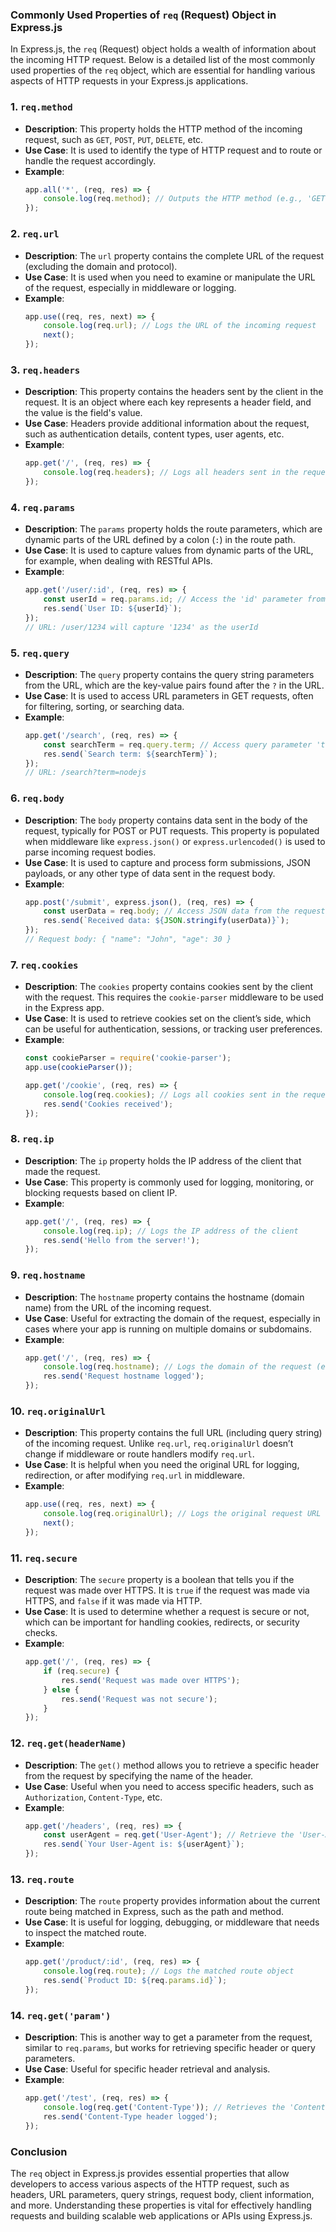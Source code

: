 ### **Commonly Used Properties of `req` (Request) Object in Express.js**

In Express.js, the `req` (Request) object holds a wealth of information about the incoming HTTP request. Below is a detailed list of the most commonly used properties of the `req` object, which are essential for handling various aspects of HTTP requests in your Express.js applications.

### **1. `req.method`**
   - **Description**: This property holds the HTTP method of the incoming request, such as `GET`, `POST`, `PUT`, `DELETE`, etc.
   - **Use Case**: It is used to identify the type of HTTP request and to route or handle the request accordingly.
   - **Example**:
     ```javascript
     app.all('*', (req, res) => {
         console.log(req.method); // Outputs the HTTP method (e.g., 'GET', 'POST')
     });
     ```

### **2. `req.url`**
   - **Description**: The `url` property contains the complete URL of the request (excluding the domain and protocol).
   - **Use Case**: It is used when you need to examine or manipulate the URL of the request, especially in middleware or logging.
   - **Example**:
     ```javascript
     app.use((req, res, next) => {
         console.log(req.url); // Logs the URL of the incoming request
         next();
     });
     ```

### **3. `req.headers`**
   - **Description**: This property contains the headers sent by the client in the request. It is an object where each key represents a header field, and the value is the field's value.
   - **Use Case**: Headers provide additional information about the request, such as authentication details, content types, user agents, etc.
   - **Example**:
     ```javascript
     app.get('/', (req, res) => {
         console.log(req.headers); // Logs all headers sent in the request
     });
     ```

### **4. `req.params`**
   - **Description**: The `params` property holds the route parameters, which are dynamic parts of the URL defined by a colon (`:`) in the route path.
   - **Use Case**: It is used to capture values from dynamic parts of the URL, for example, when dealing with RESTful APIs.
   - **Example**:
     ```javascript
     app.get('/user/:id', (req, res) => {
         const userId = req.params.id; // Access the 'id' parameter from the URL
         res.send(`User ID: ${userId}`);
     });
     // URL: /user/1234 will capture '1234' as the userId
     ```

### **5. `req.query`**
   - **Description**: The `query` property contains the query string parameters from the URL, which are the key-value pairs found after the `?` in the URL.
   - **Use Case**: It is used to access URL parameters in GET requests, often for filtering, sorting, or searching data.
   - **Example**:
     ```javascript
     app.get('/search', (req, res) => {
         const searchTerm = req.query.term; // Access query parameter 'term'
         res.send(`Search term: ${searchTerm}`);
     });
     // URL: /search?term=nodejs
     ```

### **6. `req.body`**
   - **Description**: The `body` property contains data sent in the body of the request, typically for POST or PUT requests. This property is populated when middleware like `express.json()` or `express.urlencoded()` is used to parse incoming request bodies.
   - **Use Case**: It is used to capture and process form submissions, JSON payloads, or any other type of data sent in the request body.
   - **Example**:
     ```javascript
     app.post('/submit', express.json(), (req, res) => {
         const userData = req.body; // Access JSON data from the request body
         res.send(`Received data: ${JSON.stringify(userData)}`);
     });
     // Request body: { "name": "John", "age": 30 }
     ```

### **7. `req.cookies`**
   - **Description**: The `cookies` property contains cookies sent by the client with the request. This requires the `cookie-parser` middleware to be used in the Express app.
   - **Use Case**: It is used to retrieve cookies set on the client’s side, which can be useful for authentication, sessions, or tracking user preferences.
   - **Example**:
     ```javascript
     const cookieParser = require('cookie-parser');
     app.use(cookieParser());

     app.get('/cookie', (req, res) => {
         console.log(req.cookies); // Logs all cookies sent in the request
         res.send('Cookies received');
     });
     ```

### **8. `req.ip`**
   - **Description**: The `ip` property holds the IP address of the client that made the request.
   - **Use Case**: This property is commonly used for logging, monitoring, or blocking requests based on client IP.
   - **Example**:
     ```javascript
     app.get('/', (req, res) => {
         console.log(req.ip); // Logs the IP address of the client
         res.send('Hello from the server!');
     });
     ```

### **9. `req.hostname`**
   - **Description**: The `hostname` property contains the hostname (domain name) from the URL of the incoming request.
   - **Use Case**: Useful for extracting the domain of the request, especially in cases where your app is running on multiple domains or subdomains.
   - **Example**:
     ```javascript
     app.get('/', (req, res) => {
         console.log(req.hostname); // Logs the domain of the request (e.g., localhost)
         res.send('Request hostname logged');
     });
     ```

### **10. `req.originalUrl`**
   - **Description**: This property contains the full URL (including query string) of the incoming request. Unlike `req.url`, `req.originalUrl` doesn’t change if middleware or route handlers modify `req.url`.
   - **Use Case**: It is helpful when you need the original URL for logging, redirection, or after modifying `req.url` in middleware.
   - **Example**:
     ```javascript
     app.use((req, res, next) => {
         console.log(req.originalUrl); // Logs the original request URL
         next();
     });
     ```

### **11. `req.secure`**
   - **Description**: The `secure` property is a boolean that tells you if the request was made over HTTPS. It is `true` if the request was made via HTTPS, and `false` if it was made via HTTP.
   - **Use Case**: It is used to determine whether a request is secure or not, which can be important for handling cookies, redirects, or security checks.
   - **Example**:
     ```javascript
     app.get('/', (req, res) => {
         if (req.secure) {
             res.send('Request was made over HTTPS');
         } else {
             res.send('Request was not secure');
         }
     });
     ```

### **12. `req.get(headerName)`**
   - **Description**: The `get()` method allows you to retrieve a specific header from the request by specifying the name of the header.
   - **Use Case**: Useful when you need to access specific headers, such as `Authorization`, `Content-Type`, etc.
   - **Example**:
     ```javascript
     app.get('/headers', (req, res) => {
         const userAgent = req.get('User-Agent'); // Retrieve the 'User-Agent' header
         res.send(`Your User-Agent is: ${userAgent}`);
     });
     ```

### **13. `req.route`**
   - **Description**: The `route` property provides information about the current route being matched in Express, such as the path and method.
   - **Use Case**: It is useful for logging, debugging, or middleware that needs to inspect the matched route.
   - **Example**:
     ```javascript
     app.get('/product/:id', (req, res) => {
         console.log(req.route); // Logs the matched route object
         res.send(`Product ID: ${req.params.id}`);
     });
     ```

### **14. `req.get('param')`**
   - **Description**: This is another way to get a parameter from the request, similar to `req.params`, but works for retrieving specific header or query parameters.
   - **Use Case**: Useful for specific header retrieval and analysis.
   - **Example**:
     ```javascript
     app.get('/test', (req, res) => {
         console.log(req.get('Content-Type')); // Retrieves the 'Content-Type' header
         res.send('Content-Type header logged');
     });
     ```

### **Conclusion**

The `req` object in Express.js provides essential properties that allow developers to access various aspects of the HTTP request, such as headers, URL parameters, query strings, request body, client information, and more. Understanding these properties is vital for effectively handling requests and building scalable web applications or APIs using Express.js.